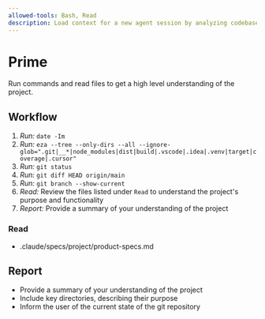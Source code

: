 ```yaml
---
allowed-tools: Bash, Read
description: Load context for a new agent session by analyzing codebase structure, documentation and README
---
```


# Prime

Run commands and read files to get a high level understanding of the project.

## Workflow
1. *Run:* `date -Im`
2. *Run:* `eza --tree --only-dirs --all --ignore-glob=".git|__*|node_modules|dist|build|.vscode|.idea|.venv|target|coverage|.cursor"`
3. *Run:* `git status`
4. *Run:* `git diff HEAD origin/main`
5. *Run:* `git branch --show-current`
6. *Read:* Review the files listed under `Read` to understand the project's purpose and functionality
7. *Report:* Provide a summary of your understanding of the project

### Read
- .claude/specs/project/product-specs.md

## Report

- Provide a summary of your understanding of the project
- Include key directories, describing their purpose
- Inform the user of the current state of the git repository
